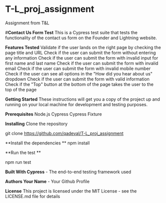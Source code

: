 # T-L_proj_assignment
Assignment from T&amp;L

#**Contact Us Form Test**
This is a Cypress test suite that tests the functionality of the contact us form on the Founder and Lightning website.

**Features Tested**
Validate if the user lands on the right page by checking the page title and URL
Check if the user can submit the form without entering any information
Check if the user can submit the form with invalid input for first name and last name
Check if the user can submit the form with invalid email
Check if the user can submit the form with invalid mobile number
Check if the user can see all options in the "How did you hear about us" dropdown
Check if the user can submit the form with valid information
Check if the "Top" button at the bottom of the page takes the user to the top of the page

**Getting Started**
These instructions will get you a copy of the project up and running on your local machine for development and testing purposes.

**Prerequisites**
Node.js
Cypress
Cypress Fixture

**Installing**
Clone the repository

git clone https://github.com/qadeval/T-L_proj_assignment

**Install the dependencies
**
npm install


**Run the test
**

npm run test

**Built With
Cypress** - The end-to-end testing framework used


**Authors
Your Name** - Your Github Profile


**License**
This project is licensed under the MIT License - see the LICENSE.md file for details








